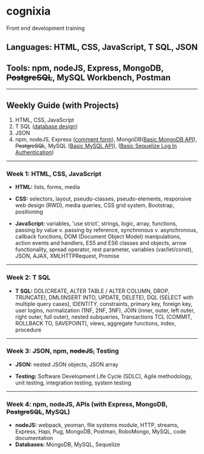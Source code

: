 # cognixia
Front end development training
## Languages: HTML, CSS, JavaScript, T SQL, JSON
## Tools: npm, nodeJS, Express, MongoDB, ~~PostgreSQL~~, MySQL Workbench, Postman
---
## Weekly Guide (with Projects)
1. HTML, CSS, JavaScript
2. T SQL ([database design](../dayTen/dayFour_DB_design_exercises))
3. JSON
4. npm, nodeJS, Express ([comment form](../daySixteen/expressCommentForm)), MongoDB([Basic MongoDB API](../dayEighteen/sampleMongoProject2)), ~~PostgreSQL~~, MySQL ([Basic MySQL API](../dayEighteen/sampleMySQLProject)),  ([Basic Sequelize Log In Authentication]())
---
### Week 1: HTML, CSS, JavaScript

* **HTML:** lists, forms, media

* **CSS:** selectors, layout, pseudo-classes, pseudo-elements, responsive web design (RWD), media queries, CSS grid system, Bootstrap, positioning

* **JavaScript:** variables, 'use strict', strings, logic, array, functions, passing by value v. passing by reference, synchronous v. asynchronous, callback functions, DOM (Document Object Model) manipulations, action events and handlers, ES5 and ES6 classes and objects, arrow functionality, spread operator, rest parameter, variables (var/let/const), JSON, AJAX, XMLHTTPRequest, Promise

---
### Week 2: T SQL
* **T SQL:** DDL(CREATE, ALTER TABLE / ALTER COLUMN, DROP, TRUNCATE), DML(INSERT INTO, UPDATE, DELETE), DQL (SELECT with multiple query cases), IDENTITY, constraints, primary key, foreign key, user logins, normalization (1NF, 2NF, 3NF), JOIN (inner, outer, left outer, right outer, full outer), nested subqueries, Transactions TCL (COMMIT, ROLLBACK TO, SAVEPOINT), views, aggregate functions, index, procedure

---
### Week 3: JSON, npm, ~~nodeJS,~~ Testing
* **JSON:** nested JSON objects, JSON array

* **Testing:** Software Development Life Cycle (SDLC), Agile methodology, unit testing, integration testing, system testing

---
### Week 4: npm, nodeJS, APIs (with Express, MongoDB, ~~PostgreSQL~~, MySQL)
* **nodeJS:** webpack, yeoman, file systems module, HTTP, streams, Express, Hapi, Pug, MongoDB, Postman, RoboMongo, MySQL, code documentation
* **Databases:** MongoDB, MySQL, Sequelize